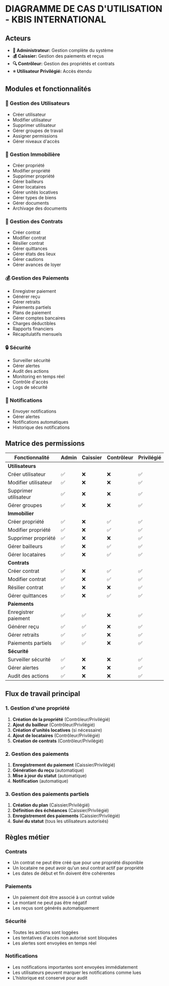 # DIAGRAMME DE CAS D'UTILISATION - KBIS INTERNATIONAL

## Acteurs

- **👑 Administrateur:** Gestion complète du système
- **💰 Caissier:** Gestion des paiements et reçus
- **🔍 Contrôleur:** Gestion des propriétés et contrats
- **⭐ Utilisateur Privilégié:** Accès étendu

## Modules et fonctionnalités

### 👥 Gestion des Utilisateurs
- Créer utilisateur
- Modifier utilisateur
- Supprimer utilisateur
- Gérer groupes de travail
- Assigner permissions
- Gérer niveaux d'accès

### 🏢 Gestion Immobilière
- Créer propriété
- Modifier propriété
- Supprimer propriété
- Gérer bailleurs
- Gérer locataires
- Gérer unités locatives
- Gérer types de biens
- Gérer documents
- Archivage des documents

### 📄 Gestion des Contrats
- Créer contrat
- Modifier contrat
- Résilier contrat
- Gérer quittances
- Gérer états des lieux
- Gérer cautions
- Gérer avances de loyer

### 💰 Gestion des Paiements
- Enregistrer paiement
- Générer reçu
- Gérer retraits
- Paiements partiels
- Plans de paiement
- Gérer comptes bancaires
- Charges déductibles
- Rapports financiers
- Récapitulatifs mensuels

### 🔒 Sécurité
- Surveiller sécurité
- Gérer alertes
- Audit des actions
- Monitoring en temps réel
- Contrôle d'accès
- Logs de sécurité

### 📱 Notifications
- Envoyer notifications
- Gérer alertes
- Notifications automatiques
- Historique des notifications

## Matrice des permissions

| Fonctionnalité | Admin | Caissier | Contrôleur | Privilégié |
|----------------|-------|----------|------------|------------|
| **Utilisateurs** | | | | |
| Créer utilisateur | ✅ | ❌ | ❌ | ✅ |
| Modifier utilisateur | ✅ | ❌ | ❌ | ✅ |
| Supprimer utilisateur | ✅ | ❌ | ❌ | ✅ |
| Gérer groupes | ✅ | ❌ | ❌ | ✅ |
| **Immobilier** | | | | |
| Créer propriété | ✅ | ❌ | ✅ | ✅ |
| Modifier propriété | ✅ | ❌ | ✅ | ✅ |
| Supprimer propriété | ✅ | ❌ | ❌ | ✅ |
| Gérer bailleurs | ✅ | ❌ | ✅ | ✅ |
| Gérer locataires | ✅ | ❌ | ✅ | ✅ |
| **Contrats** | | | | |
| Créer contrat | ✅ | ❌ | ✅ | ✅ |
| Modifier contrat | ✅ | ❌ | ✅ | ✅ |
| Résilier contrat | ✅ | ❌ | ❌ | ✅ |
| Gérer quittances | ✅ | ❌ | ✅ | ✅ |
| **Paiements** | | | | |
| Enregistrer paiement | ✅ | ✅ | ❌ | ✅ |
| Générer reçu | ✅ | ✅ | ❌ | ✅ |
| Gérer retraits | ✅ | ✅ | ❌ | ✅ |
| Paiements partiels | ✅ | ✅ | ❌ | ✅ |
| **Sécurité** | | | | |
| Surveiller sécurité | ✅ | ❌ | ❌ | ✅ |
| Gérer alertes | ✅ | ❌ | ❌ | ✅ |
| Audit des actions | ✅ | ❌ | ❌ | ✅ |

## Flux de travail principal

### 1. Gestion d'une propriété
1. **Création de la propriété** (Contrôleur/Privilégié)
2. **Ajout du bailleur** (Contrôleur/Privilégié)
3. **Création d'unités locatives** (si nécessaire)
4. **Ajout de locataires** (Contrôleur/Privilégié)
5. **Création de contrats** (Contrôleur/Privilégié)

### 2. Gestion des paiements
1. **Enregistrement du paiement** (Caissier/Privilégié)
2. **Génération du reçu** (automatique)
3. **Mise à jour du statut** (automatique)
4. **Notification** (automatique)

### 3. Gestion des paiements partiels
1. **Création du plan** (Caissier/Privilégié)
2. **Définition des échéances** (Caissier/Privilégié)
3. **Enregistrement des paiements** (Caissier/Privilégié)
4. **Suivi du statut** (tous les utilisateurs autorisés)

## Règles métier

### Contrats
- Un contrat ne peut être créé que pour une propriété disponible
- Un locataire ne peut avoir qu'un seul contrat actif par propriété
- Les dates de début et fin doivent être cohérentes

### Paiements
- Un paiement doit être associé à un contrat valide
- Le montant ne peut pas être négatif
- Les reçus sont générés automatiquement

### Sécurité
- Toutes les actions sont loggées
- Les tentatives d'accès non autorisé sont bloquées
- Les alertes sont envoyées en temps réel

### Notifications
- Les notifications importantes sont envoyées immédiatement
- Les utilisateurs peuvent marquer les notifications comme lues
- L'historique est conservé pour audit
